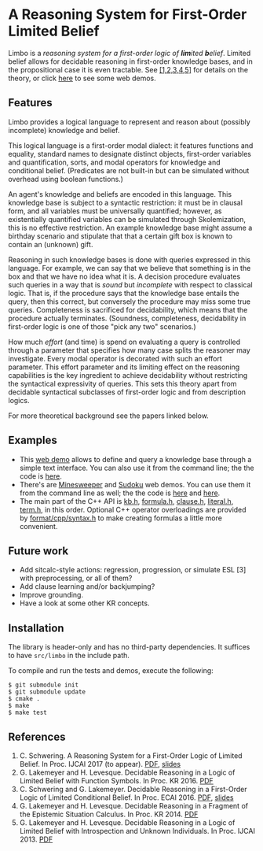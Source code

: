 # A Reasoning System for First-Order Limited Belief

Limbo is a *reasoning system for a first-order logic of **lim**ited
**b**elief*. Limited belief allows for decidable reasoning in first-order
knowledge bases, and in the propositional case it is even tractable. See
[\[1,2,3,4,5\]](#references) for details on the theory, or click
[here](http://www.cse.unsw.edu.au/~cschwering/limbo/) to see some web demos.

## Features

Limbo provides a logical language to represent and reason about (possibly
incomplete) knowledge and belief.

This logical language is a first-order modal dialect: it features functions and
equality, standard names to designate distinct objects, first-order variables
and quantification, sorts, and modal operators for knowledge and conditional
belief. (Predicates are not built-in but can be simulated without overhead
using boolean functions.)

An agent's knowledge and beliefs are encoded in this language. This knowledge
base is subject to a syntactic restriction: it must be in clausal form, and all
variables must be universally quantified; however, as existentially quantified
variables can be simulated through Skolemization, this is no effective
restriction. An example knowledge base might assume a birthday scenario and
stipulate that that a certain gift box is known to contain an (unknown) gift.

Reasoning in such knowledge bases is done with queries expressed in this
language. For example, we can say that we believe that something is in the box
and that we have no idea what it is. A decision procedure evaluates such
queries in a way that is *sound* but *incomplete* with respect to classical
logic. That is, if the procedure says that the knowledge base entails the
query, then this correct, but conversely the procedure may miss some true
queries. Completeness is sacrificed for decidability, which means that the
procedure actually terminates. (Soundness, completeness, decidability in
first-order logic is one of those "pick any two" scenarios.)

How much *effort* (and time) is spend on evaluating a query is controlled
through a parameter that specifies how many case splits the reasoner may
investigate. Every modal operator is decorated with such an effort parameter.
This effort parameter and its limiting effect on the reasoning capabilities is
the key ingredient to achieve decidability without restricting the syntactical
expressivity of queries. This sets this theory apart from decidable syntactical
subclasses of first-order logic and from description logics.

For more theoretical background see the papers linked below.

## Examples

* This [web demo](http://www.cse.unsw.edu.au/~cschwering/limbo/tui/) allows to
  define and query a knowledge base through a simple text interface.
  You can also use it from the command line; the the code is
  [here](examples/tui/).
* There's are
  [Minesweeper](http://www.cse.unsw.edu.au/~cschwering/limbo/minesweeper/) and
  [Sudoku](http://www.cse.unsw.edu.au/~cschwering/limbo/sudoku/) web demos. You
  can use them it from the command line as well; the the code is
  [here](examples/minesweeper/) and [here](examples/sudoku/).
* The main part of the C++ API is [kb.h](src/limbo/kb.h),
  [formula.h](src/limbo/formula.h), [clause.h](src/limbo/clause.h),
  [literal.h](src/limbo/literal.h), [term.h](src/limbo/term.h), in this
  order. Optional C++ operator overloadings are provided by
  [format/cpp/syntax.h](src/limbo/format/cpp/syntax.h) to make creating
  formulas a little more convenient.

## Future work

* Add sitcalc-style actions: regression, progression, or simulate ESL [3] with
  preprocessing, or all of them?
* Add clause learning and/or backjumping?
* Improve grounding.
* Have a look at some other KR concepts.

## Installation

The library is header-only and has no third-party dependencies. It suffices to
have `src/limbo` in the include path.

To compile and run the tests and demos, execute the following:

```shell
$ git submodule init
$ git submodule update
$ cmake .
$ make
$ make test
```

## References

1. C. Schwering.
   A Reasoning System for a First-Order Logic of Limited Belief.
   In Proc. IJCAI 2017 (to appear).
   [PDF](http://www.cse.unsw.edu.au/~cschwering/ijcai-2017.pdf),
   [slides](http://www.cse.unsw.edu.au/~cschwering/ijcai-2017-slides.pdf)
2. G. Lakemeyer and H. Levesque.
   Decidable Reasoning in a Logic of Limited Belief with Function Symbols.
   In Proc. KR 2016.
   [PDF](https://kbsg.rwth-aachen.de/sites/kbsg/files/LakemeyerLevesque2016.pdf)
3. C. Schwering and G. Lakemeyer.
   Decidable Reasoning in a First-Order Logic of Limited Conditional Belief.
   In Proc. ECAI 2016.
   [PDF](http://www.cse.unsw.edu.au/~cschwering/ecai-2016.pdf),
   [slides](http://www.cse.unsw.edu.au/~cschwering/ecai-2016-slides.pdf)
4. G. Lakemeyer and H. Levesque.
   Decidable Reasoning in a Fragment of the Epistemic Situation Calculus.
   In Proc. KR 2014.
   [PDF](https://pdfs.semanticscholar.org/8ac9/a2955895cd391ec2b62d8210ee8206979f4a.pdf)
5. G. Lakemeyer and H. Levesque.
   Decidable Reasoning in a Logic of Limited Belief with Introspection and Unknown Individuals.
   In Proc. IJCAI 2013.
   [PDF](https://pdfs.semanticscholar.org/387c/951016c68aaf8ce36bb87e5ea4d1ef42405d.pdf)

